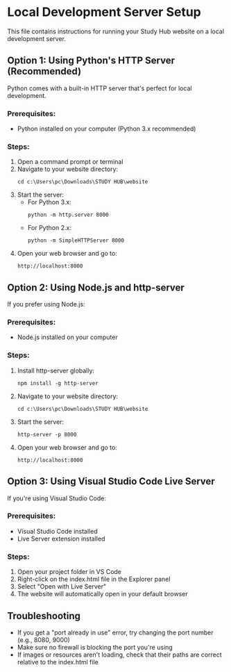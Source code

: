 # Local Development Server Setup

This file contains instructions for running your Study Hub website on a local development server.

## Option 1: Using Python's HTTP Server (Recommended)

Python comes with a built-in HTTP server that's perfect for local development.

### Prerequisites:
- Python installed on your computer (Python 3.x recommended)

### Steps:

1. Open a command prompt or terminal
2. Navigate to your website directory:
   ```
   cd c:\Users\pc\Downloads\STUDY HUB\website
   ```
3. Start the server:
   - For Python 3.x:
     ```
     python -m http.server 8000
     ```
   - For Python 2.x:
     ```
     python -m SimpleHTTPServer 8000
     ```
4. Open your web browser and go to:
   ```
   http://localhost:8000
   ```

## Option 2: Using Node.js and http-server

If you prefer using Node.js:

### Prerequisites:
- Node.js installed on your computer

### Steps:

1. Install http-server globally:
   ```
   npm install -g http-server
   ```
2. Navigate to your website directory:
   ```
   cd c:\Users\pc\Downloads\STUDY HUB\website
   ```
3. Start the server:
   ```
   http-server -p 8000
   ```
4. Open your web browser and go to:
   ```
   http://localhost:8000
   ```

## Option 3: Using Visual Studio Code Live Server

If you're using Visual Studio Code:

### Prerequisites:
- Visual Studio Code installed
- Live Server extension installed

### Steps:

1. Open your project folder in VS Code
2. Right-click on the index.html file in the Explorer panel
3. Select "Open with Live Server"
4. The website will automatically open in your default browser

## Troubleshooting

- If you get a "port already in use" error, try changing the port number (e.g., 8080, 9000)
- Make sure no firewall is blocking the port you're using
- If images or resources aren't loading, check that their paths are correct relative to the index.html file
